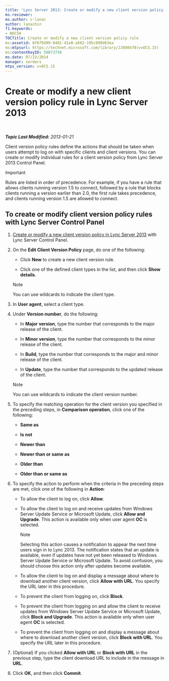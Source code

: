```yaml
---
title: 'Lync Server 2013: Create or modify a new client version policy rule'
ms.reviewer: 
ms.author: v-lanac
author: lanachin
f1.keywords:
- NOCSH
TOCTitle: Create or modify a new client version policy rule
ms:assetid: 6f879d99-8401-41e0-a562-195c890d63ea
ms:mtpsurl: https://technet.microsoft.com/library/JJ898478(v=OCS.15)
ms:contentKeyID: 50873758
ms.date: 07/23/2014
manager: serdars
mtps_version: v=OCS.15
---
```


<div data-xmlns="http://www.w3.org/1999/xhtml">

<div class="topic" data-xmlns="http://www.w3.org/1999/xhtml" data-msxsl="urn:schemas-microsoft-com:xslt" data-cs="http://msdn.microsoft.com/en-us/">

<div data-asp="http://msdn2.microsoft.com/asp">

# Create or modify a new client version policy rule in Lync Server 2013

</div>

<div id="mainSection">

<div id="mainBody">

<span> </span>

_**Topic Last Modified:** 2013-01-21_

Client version policy rules define the actions that should be taken when users attempt to log on with specific clients and client versions. You can create or modify individual rules for a client version policy from Lync Server 2013 Control Panel.

<div>


> [!IMPORTANT]  
> Rules are listed in order of precedence. For example, if you have a rule that allows clients running version 1.5 to connect, followed by a rule that blocks clients running a version earlier than 2.0, the first rule takes precedence, and clients running version 1.5 are allowed to connect.



</div>

<div>

## To create or modify client version policy rules with Lync Server Control Panel

1.  [Create or modify a new client version policy in Lync Server 2013](lync-server-2013-create-or-modify-a-new-client-version-policy.md) with Lync Server Control Panel.

2.  On the **Edit Client Version Policy** page, do one of the following:
    
      - Click **New** to create a new client version rule.
    
      - Click one of the defined client types in the list, and then click **Show details**.
    
    <div>
    

    > [!NOTE]  
    > You can use wildcards to indicate the client type.

    
    </div>

3.  In **User agent**, select a client type.

4.  Under **Version number**, do the following:
    
      - In **Major version**, type the number that corresponds to the major release of the client.
    
      - In **Minor version**, type the number that corresponds to the minor release of the client.
    
      - In **Build**, type the number that corresponds to the major and minor release of the client.
    
      - In **Update**, type the number that corresponds to the updated release of the client.
    
    <div>
    

    > [!NOTE]  
    > You can use wildcards to indicate the client version number.

    
    </div>

5.  To specify the matching operation for the client version you specified in the preceding steps, in **Comparison operation**, click one of the following:
    
      - **Same as**
    
      - **Is not**
    
      - **Newer than**
    
      - **Newer than or same as**
    
      - **Older than**
    
      - **Older than or same as**

6.  To specify the action to perform when the criteria in the preceding steps are met, click one of the following in **Action**:
    
      - To allow the client to log on, click **Allow**.
    
      - To allow the client to log on and receive updates from Windows Server Update Service or Microsoft Update, click **Allow and Upgrade**. This action is available only when user agent **OC** is selected.
        
        <div>
        

        > [!NOTE]  
        > Selecting this action causes a notification to appear the next time users sign in to Lync 2013. The notification states that an update is available, even if updates have not yet been released to Windows Server Update Service or Microsoft Update. To avoid confusion, you should choose this action only after updates become available.

        
        </div>
    
      - To allow the client to log on and display a message about where to download another client version, click **Allow with URL**. You specify the URL later in this procedure.
    
      - To prevent the client from logging on, click **Block**.
    
      - To prevent the client from logging on and allow the client to receive updates from Windows Server Update Service or Microsoft Update, click **Block and Upgrade**. This action is available only when user agent **OC** is selected.
    
      - To prevent the client from logging on and display a message about where to download another client version, click **Block with URL**. You specify the URL later in this procedure.

7.  (Optional) If you clicked **Allow with URL** or **Block with URL** in the previous step, type the client download URL to include in the message in **URL**.

8.  Click **OK**, and then click **Commit**.

</div>

</div>

<span> </span>

</div>

</div>

</div>

